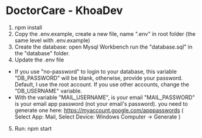 # DoctorCare - KhoaDev 
1. npm install
2. Copy the .env.example, create a new file, name ".env"  in root folder (the same level with .env.example)
3. Create the database: open Mysql Workbench  run the "database.sql" in the "database" folder. 
4. Update the .env file
- If you use "no-password" to login to your database, this variable "DB_PASSWORD" will be blank, otherwise, provide your password.
Default, I use the root account. If you use other accounts, change the "DB_USERNAME" variable.
- With the variable "MAIL_USERNAME", is your email 
"MAIL_PASSWORD" is your email app password (not your email's password). you need to generate one here: https://myaccount.google.com/apppasswords
( Select App: Mail, Select Device: Windows Computer -> Generate )
5. Run: npm start
